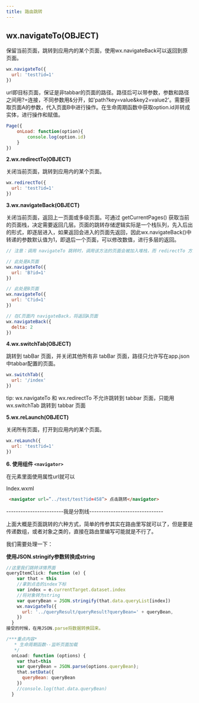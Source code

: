 ```yaml
---
title: 路由跳转
---
```


## wx.navigateTo(OBJECT)

保留当前页面，跳转到应用内的某个页面，使用wx.navigateBack可以返回到原页面。

```javascript
wx.navigateTo({
  url: 'test?id=1'
})
```

url即目标页面，保证是非tabbar的页面的路径。路径后可以带参数，参数和路径之间用?=连接，不同参数用&分开，如'path?key=value&key2=value2'。需要获取页面A的参数，代入页面B中进行操作。在生命周期函数中获取option.id并转成实体，进行操作和赋值。

```javascript
Page({
    onLoad: function(option){
        console.log(option.id)
    }
})
```

**2.wx.redirectTo(OBJECT)**

关闭当前页面，跳转到应用内的某个页面。

```javascript
wx.redirectTo({
  url: 'test?id=1'
})
```

**3.wx.navigateBack(OBJECT)**

关闭当前页面，返回上一页面或多级页面。可通过 getCurrentPages() 获取当前的页面栈，决定需要返回几层。页面的跳转存储逻辑实际是一个栈队列，先入后出的形式，即逐层进入，如果返回会进入的页面先返回，因此wx.navigateBack()中转递的参数默认值为1，即退后一个页面，可以修改数值，进行多层的返回。

```javascript
// 注意：调用 navigateTo 跳转时，调用该方法的页面会被加入堆栈，而 redirectTo 方法则不会。见下方示例代码

// 此处是A页面
wx.navigateTo({
  url: 'B?id=1'
})

// 此处是B页面
wx.navigateTo({
  url: 'C?id=1'
})

// 在C页面内 navigateBack，将返回A页面
wx.navigateBack({
  delta: 2
})
```

**4.wx.switchTab(OBJECT)**

跳转到 tabBar 页面，并关闭其他所有非 tabBar 页面，路径只允许写在app.json中tabbar配置的页面。

```javascript
wx.switchTab({
  url: '/index'
})

```

tip: wx.navigateTo 和 wx.redirectTo 不允许跳转到 tabbar 页面，只能用 wx.switchTab 跳转到 tabbar 页面

**5.wx.reLaunch(OBJECT)**

关闭所有页面，打开到应用内的某个页面。

```javascript
wx.reLaunch({
  url: 'test?id=1'
})
```

**6. 使用组件  `<navigator>`**

在元素里面使用属性url就可以

Index.wxml

```html
 <navigator url=”../test/test?id=458”> 点击跳转</navigator>
```

------------------------我是分割线-------------------------------

上面大概是页面跳转的六种方式，简单的传参其实在路由里写就可以了，但是要是传递数组，或者对象之类的，直接在路由里编写可能就是不行了。

我们需要处理一下：

**使用JSON.stringify参数转换成string**

```javascript
//这里我们跳转详情界面
queryItemClick: function (e) {
    var that = this
    //拿到点击的index下标
    var index = e.currentTarget.dataset.index
    //将对象转为string
    var queryBean = JSON.stringify(that.data.queryList[index])
    wx.navigateTo({
      url: '../queryResult/queryResult?queryBean=' + queryBean,
    })
  }
接受的时候，在用JSON.parse将数据转换回来。

/***重点内容*
   * 生命周期函数--监听页面加载
   */
  onLoad: function (options) {
    var that=this
    var queryBean = JSON.parse(options.queryBean);
    that.setData({
      queryBean: queryBean
    })
    //console.log(that.data.queryBean)
  }
```
